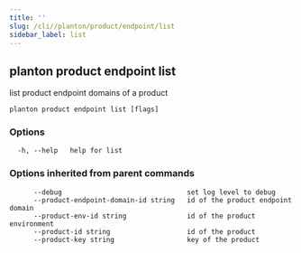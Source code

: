 ```yaml
---
title: ''
slug: /cli//planton/product/endpoint/list
sidebar_label: list
---
```

## planton product endpoint list

list product endpoint domains of a product

```
planton product endpoint list [flags]
```

### Options

```
  -h, --help   help for list
```

### Options inherited from parent commands

```
      --debug                               set log level to debug
      --product-endpoint-domain-id string   id of the product endpoint domain
      --product-env-id string               id of the product environment
      --product-id string                   id of the product
      --product-key string                  key of the product
```

